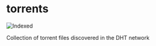 torrents 
========
![Indexed](https://img.shields.io/badge/indexed-82917-blue)

Collection of torrent files discovered in the DHT network
